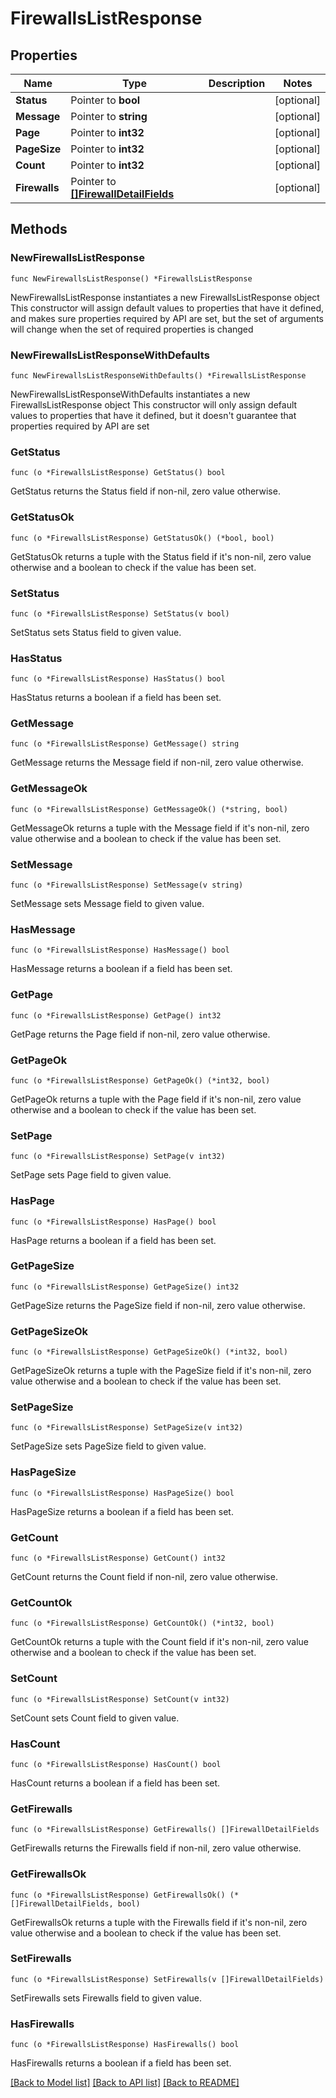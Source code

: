 # FirewallsListResponse

## Properties

Name | Type | Description | Notes
------------ | ------------- | ------------- | -------------
**Status** | Pointer to **bool** |  | [optional] 
**Message** | Pointer to **string** |  | [optional] 
**Page** | Pointer to **int32** |  | [optional] 
**PageSize** | Pointer to **int32** |  | [optional] 
**Count** | Pointer to **int32** |  | [optional] 
**Firewalls** | Pointer to [**[]FirewallDetailFields**](FirewallDetailFields.md) |  | [optional] 

## Methods

### NewFirewallsListResponse

`func NewFirewallsListResponse() *FirewallsListResponse`

NewFirewallsListResponse instantiates a new FirewallsListResponse object
This constructor will assign default values to properties that have it defined,
and makes sure properties required by API are set, but the set of arguments
will change when the set of required properties is changed

### NewFirewallsListResponseWithDefaults

`func NewFirewallsListResponseWithDefaults() *FirewallsListResponse`

NewFirewallsListResponseWithDefaults instantiates a new FirewallsListResponse object
This constructor will only assign default values to properties that have it defined,
but it doesn't guarantee that properties required by API are set

### GetStatus

`func (o *FirewallsListResponse) GetStatus() bool`

GetStatus returns the Status field if non-nil, zero value otherwise.

### GetStatusOk

`func (o *FirewallsListResponse) GetStatusOk() (*bool, bool)`

GetStatusOk returns a tuple with the Status field if it's non-nil, zero value otherwise
and a boolean to check if the value has been set.

### SetStatus

`func (o *FirewallsListResponse) SetStatus(v bool)`

SetStatus sets Status field to given value.

### HasStatus

`func (o *FirewallsListResponse) HasStatus() bool`

HasStatus returns a boolean if a field has been set.

### GetMessage

`func (o *FirewallsListResponse) GetMessage() string`

GetMessage returns the Message field if non-nil, zero value otherwise.

### GetMessageOk

`func (o *FirewallsListResponse) GetMessageOk() (*string, bool)`

GetMessageOk returns a tuple with the Message field if it's non-nil, zero value otherwise
and a boolean to check if the value has been set.

### SetMessage

`func (o *FirewallsListResponse) SetMessage(v string)`

SetMessage sets Message field to given value.

### HasMessage

`func (o *FirewallsListResponse) HasMessage() bool`

HasMessage returns a boolean if a field has been set.

### GetPage

`func (o *FirewallsListResponse) GetPage() int32`

GetPage returns the Page field if non-nil, zero value otherwise.

### GetPageOk

`func (o *FirewallsListResponse) GetPageOk() (*int32, bool)`

GetPageOk returns a tuple with the Page field if it's non-nil, zero value otherwise
and a boolean to check if the value has been set.

### SetPage

`func (o *FirewallsListResponse) SetPage(v int32)`

SetPage sets Page field to given value.

### HasPage

`func (o *FirewallsListResponse) HasPage() bool`

HasPage returns a boolean if a field has been set.

### GetPageSize

`func (o *FirewallsListResponse) GetPageSize() int32`

GetPageSize returns the PageSize field if non-nil, zero value otherwise.

### GetPageSizeOk

`func (o *FirewallsListResponse) GetPageSizeOk() (*int32, bool)`

GetPageSizeOk returns a tuple with the PageSize field if it's non-nil, zero value otherwise
and a boolean to check if the value has been set.

### SetPageSize

`func (o *FirewallsListResponse) SetPageSize(v int32)`

SetPageSize sets PageSize field to given value.

### HasPageSize

`func (o *FirewallsListResponse) HasPageSize() bool`

HasPageSize returns a boolean if a field has been set.

### GetCount

`func (o *FirewallsListResponse) GetCount() int32`

GetCount returns the Count field if non-nil, zero value otherwise.

### GetCountOk

`func (o *FirewallsListResponse) GetCountOk() (*int32, bool)`

GetCountOk returns a tuple with the Count field if it's non-nil, zero value otherwise
and a boolean to check if the value has been set.

### SetCount

`func (o *FirewallsListResponse) SetCount(v int32)`

SetCount sets Count field to given value.

### HasCount

`func (o *FirewallsListResponse) HasCount() bool`

HasCount returns a boolean if a field has been set.

### GetFirewalls

`func (o *FirewallsListResponse) GetFirewalls() []FirewallDetailFields`

GetFirewalls returns the Firewalls field if non-nil, zero value otherwise.

### GetFirewallsOk

`func (o *FirewallsListResponse) GetFirewallsOk() (*[]FirewallDetailFields, bool)`

GetFirewallsOk returns a tuple with the Firewalls field if it's non-nil, zero value otherwise
and a boolean to check if the value has been set.

### SetFirewalls

`func (o *FirewallsListResponse) SetFirewalls(v []FirewallDetailFields)`

SetFirewalls sets Firewalls field to given value.

### HasFirewalls

`func (o *FirewallsListResponse) HasFirewalls() bool`

HasFirewalls returns a boolean if a field has been set.


[[Back to Model list]](../README.md#documentation-for-models) [[Back to API list]](../README.md#documentation-for-api-endpoints) [[Back to README]](../README.md)


